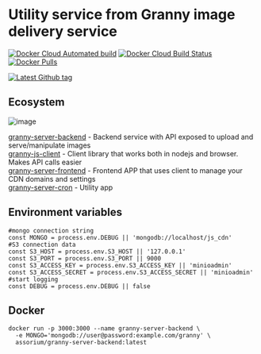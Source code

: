 # Utility service from Granny image delivery service

[![Docker Cloud Automated build](https://img.shields.io/docker/cloud/automated/assorium/granny-server-cron?style=for-the-badge "Docker Cloud Automated build")](https://hub.docker.com/r/assorium/granny-server-cron "Docker Cloud Automated build")
[![Docker Cloud Build Status](https://img.shields.io/docker/cloud/build/assorium/granny-server-cron?style=for-the-badge "Docker Cloud Build Status")](https://hub.docker.com/r/assorium/granny-server-cron "Docker Cloud Build Status")
[![Docker Pulls](https://img.shields.io/docker/pulls/assorium/granny-server-cron?style=for-the-badge "Docker Pulls")](https://hub.docker.com/r/assorium/granny-server-cron "Docker Pulls")  <br/>

[![Latest Github tag](https://img.shields.io/github/v/tag/mrspartak/granny-server-cron?sort=date&style=for-the-badge "Latest Github tag")](https://github.com/mrspartak/granny-server-cron/releases "Latest Github tag")

## Ecosystem
![image](https://user-images.githubusercontent.com/993910/74651014-fcb53d80-5193-11ea-997a-b1f394201922.PNG)

[granny-server-backend](https://github.com/mrspartak/granny-server-backend "granny-server-backend") - Backend service with API exposed to upload and serve/manipulate images  
[granny-js-client](https://github.com/mrspartak/granny-js-client "granny-js-client") - Client library that works both in nodejs and browser. Makes API calls easier  
[granny-server-frontend](https://github.com/mrspartak/granny-server-frontend "granny-server-frontend") - Frontend APP that uses client to manage your CDN domains and settings  
[granny-server-cron](https://github.com/mrspartak/granny-server-cron "granny-server-cron") - Utility app  



## Environment variables
    #mongo connection string
    const MONGO = process.env.DEBUG || 'mongodb://localhost/js_cdn'
    #S3 connection data
    const S3_HOST = process.env.S3_HOST || '127.0.0.1'
    const S3_PORT = process.env.S3_PORT || 9000
    const S3_ACCESS_KEY = process.env.S3_ACCESS_KEY || 'minioadmin'
    const S3_ACCESS_SECRET = process.env.S3_ACCESS_SECRET || 'minioadmin'
    #start logging
    const DEBUG = process.env.DEBUG || false
    
## Docker
```
docker run -p 3000:3000 --name granny-server-backend \
  -e MONGO='mongodb://user@password:example.com/granny' \
  assorium/granny-server-backend:latest
```